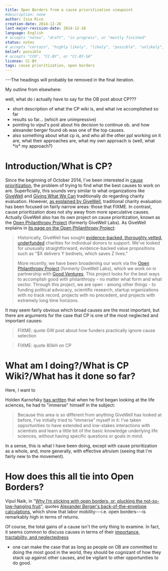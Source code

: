 ```yaml
---
title: Open Borders from a cause prioritization viewpoint
#description: none
author: Issa Rice
creation-date: 2014-12-28
last-major-revision-date: 2014-12-28
language: English
# accepts "notes", "draft", "in progress", or "mostly finished"
status: notes
# accepts "certain", "highly likely", "likely", "possible", "unlikely", "highly unlikely", "remote", "impossible", "log", "emotional", or "fiction"
belief: possible
# accepts "CC0", "CC-BY", or "CC-BY-SA"
license: CC-BY
tags: cause prioritization, open borders
---
```


---The headings will probably be removed in the final iteration.

My outline from elsewhere:

well, what do i actually have to say for the OB post about CP???

<ul>
<li>short description of what the CP wiki is, and what ive accomplished so far</li>
<li>results so far... (which are unimpressive)</li>
<li>pointing to vipul's post about his decision to continue ob. and how alexander berger found ob was one of the top causes.</li>
<li>also something about what cp is, and who all the other ppl working on it are, what their approaches are, what my own approach is (well, what *is* my approach?)</li>
</ul>

# Introduction/What is CP?

Since the beginning of October 2014, I've been interested in [cause prioritization](https://en.wikipedia.org/wiki/Effective_altruism#Cause_prioritization), the problem of trying to find what the best causes to work on are.
Superficially, this sounds very similar to what organizations like [GiveWell](http://www.givewell.org/) and [Giving What We Can](https://www.givingwhatwecan.org/) traditionally do regarding charity evaluation.
However, [as explained by GiveWell](FIXME), traditional charity evaluation has been focused on fairly narrow areas: those that FIXME.
In contrast, cause prioritization does not shy away from more speculative causes.
Actually GiveWell also has its own project on cause prioritization, known as the [Open Philanthropy Project](FIXME) (formerly GiveWell Labs).
As GiveWell explains in [its page on the Open Philanthropy Project](http://www.givewell.org/labs):

> Historically, GiveWell has sought
> [evidence-backed, thoroughly vetted, underfunded](http://www.givewell.org/criteria) charities for individual
> donors to support. We've looked for unusually straightforward,
> evidence-backed value propositions such as "\$X delivers Y bednets,
> which saves Z lives."
>
> More recently, we have been broadening our work via the
> [Open Philanthropy Project](http://www.openphilanthropy.org) (formerly
> GiveWell Labs), which we work on in partnership with
> [Good Ventures](http://www.goodventures.org). This project looks for the best
> ways to accomplish good with philanthropy - no matter what form and what
> sector. Through this project, we are open - among other things - to
> funding political advocacy, scientific research, startup organizations
> with no track record, projects with no precedent, and projects with
> extremely long time horizons.




It may seem fairly obvious which broad causes are the most important, but there are arguments for the case that CP is one of the most neglected and important causes:

> FIXME: quote GW post about how funders practically ignore cause selection

> FIXME: quote 80kH on CP

# What am I doing?/What is CP Wiki?/What has it done so far?

Here, I want to 

Holden Karnofsky [has written](http://blog.givewell.org/2014/01/07/exploring-life-sciences-funding/) that when he first began looking at the life sciences, he had to "immerse" himself in the subject:

> Because this area is so different from anything GiveWell has looked at before, I’ve initially tried to “immerse” myself in it: I’ve taken opportunities to have extended and low-stakes interactions with scientists and learn a little bit of the basic knowledge underlying life sciences, without having specific questions or goals in mind.

In a sense, this is what I have been doing, except with cause prioritization as a whole, and, more generally, with effective altruism (seeing that I'm fairly new to the movement).

# How does this all tie into Open Borders?

Vipul Naik, in "[Why I’m sticking with open borders, or, plucking the not-so-low-hanging fruit](http://openborders.info/blog/why-im-sticking-with-open-borders-or-plucking-the-not-so-low-hanging-fruit/)", quotes [Alexander Berger's back-of-the-envelope calculations](https://docs.google.com/document/d/1DTl4TYaTPMAtwQTju9PZmxKhZTCh6nmi-Vh8cnSgYak/edit), which show that labor mobility---i.e. open borders---is remarkably high in terms of returns.




Of course, the total gains of a cause isn't the only thing to examine.
In fact, it seems common to discuss causes in terms of their [importance, tractability, and neglectedness](http://causeprioritization.org/Importance,%20tractability,%20neglectedness)

- one can make the case that as long as people on OB are committed to doing the most good in the world, they should be cognizant of how they stack up against other causes, and be vigilant to other opportunities to do good.

